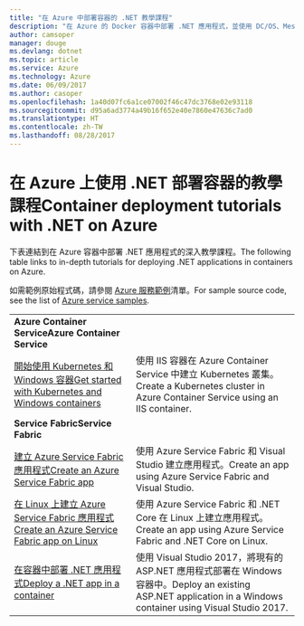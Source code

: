 ```yaml
---
title: "在 Azure 中部署容器的 .NET 教學課程"
description: "在 Azure 的 Docker 容器中部署 .NET 應用程式，並使用 DC/OS、Mesos 或 Kubernetes 調整其大小。"
author: camsoper
manager: douge
ms.devlang: dotnet
ms.topic: article
ms.service: Azure
ms.technology: Azure
ms.date: 06/09/2017
ms.author: casoper
ms.openlocfilehash: 1a40d07fc6a1ce07002f46c47dc3768e02e93118
ms.sourcegitcommit: d95a6ad3774a49b16f652e40e7860e47636c7ad0
ms.translationtype: HT
ms.contentlocale: zh-TW
ms.lasthandoff: 08/28/2017
---
```

# <a name="container-deployment-tutorials-with-net-on-azure"></a><span data-ttu-id="e1f6c-103">在 Azure 上使用 .NET 部署容器的教學課程</span><span class="sxs-lookup"><span data-stu-id="e1f6c-103">Container deployment tutorials with .NET on Azure</span></span>

<span data-ttu-id="e1f6c-104">下表連結到在 Azure 容器中部署 .NET 應用程式的深入教學課程。</span><span class="sxs-lookup"><span data-stu-id="e1f6c-104">The following table links to in-depth tutorials for deploying .NET applications in containers on Azure.</span></span>

<span data-ttu-id="e1f6c-105">如需範例原始程式碼，請參閱 [Azure 服務範例](https://azure.microsoft.com/resources/samples/?platform=dotnet)清單。</span><span class="sxs-lookup"><span data-stu-id="e1f6c-105">For sample source code, see the list of [Azure service samples](https://azure.microsoft.com/resources/samples/?platform=dotnet).</span></span>

| | |
|---|---|
| <span data-ttu-id="e1f6c-106">**Azure Container Service**</span><span class="sxs-lookup"><span data-stu-id="e1f6c-106">**Azure Container Service**</span></span> ||
| <span data-ttu-id="e1f6c-107">[開始使用 Kubernetes 和 Windows 容器][1]</span><span class="sxs-lookup"><span data-stu-id="e1f6c-107">[Get started with Kubernetes and Windows containers][1]</span></span> | <span data-ttu-id="e1f6c-108">使用 IIS 容器在 Azure Container Service 中建立 Kubernetes 叢集。</span><span class="sxs-lookup"><span data-stu-id="e1f6c-108">Create a Kubernetes cluster in Azure Container Service using an IIS container.</span></span>
|<span data-ttu-id="e1f6c-109">**Service Fabric**</span><span class="sxs-lookup"><span data-stu-id="e1f6c-109">**Service Fabric**</span></span>| |
| <span data-ttu-id="e1f6c-110">[建立 Azure Service Fabric 應用程式][2]</span><span class="sxs-lookup"><span data-stu-id="e1f6c-110">[Create an Azure Service Fabric app][2]</span></span> | <span data-ttu-id="e1f6c-111">使用 Azure Service Fabric 和 Visual Studio 建立應用程式。</span><span class="sxs-lookup"><span data-stu-id="e1f6c-111">Create an app using Azure Service Fabric and Visual Studio.</span></span> | 
| <span data-ttu-id="e1f6c-112">[在 Linux 上建立 Azure Service Fabric 應用程式][3]</span><span class="sxs-lookup"><span data-stu-id="e1f6c-112">[Create an Azure Service Fabric app on Linux][3]</span></span> | <span data-ttu-id="e1f6c-113">使用 Azure Service Fabric 和 .NET Core 在 Linux 上建立應用程式。</span><span class="sxs-lookup"><span data-stu-id="e1f6c-113">Create an  app using Azure Service Fabric and .NET Core on Linux.</span></span> | 
| <span data-ttu-id="e1f6c-114">[在容器中部署 .NET 應用程式][4]</span><span class="sxs-lookup"><span data-stu-id="e1f6c-114">[Deploy a .NET app in a container][4]</span></span> | <span data-ttu-id="e1f6c-115">使用 Visual Studio 2017，將現有的 ASP.NET 應用程式部署在 Windows 容器中。</span><span class="sxs-lookup"><span data-stu-id="e1f6c-115">Deploy an existing ASP.NET application in a Windows container using Visual Studio 2017.</span></span>  |

[1]: /azure/container-service/container-service-kubernetes-windows-walkthrough
[2]: /azure/service-fabric/service-fabric-create-your-first-application-in-visual-studio
[3]: /azure/service-fabric/service-fabric-get-started-containers
[4]: /azure/service-fabric/service-fabric-host-app-in-a-container
